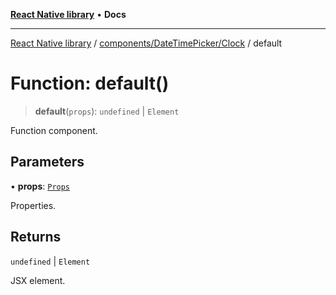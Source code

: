 [**React Native library**](../../../../index.md) • **Docs**

***

[React Native library](../../../../modules.md) / [components/DateTimePicker/Clock](../index.md) / default

# Function: default()

> **default**(`props`): `undefined` \| `Element`

Function component.

## Parameters

• **props**: [`Props`](../interfaces/Props.md)

Properties.

## Returns

`undefined` \| `Element`

JSX element.
